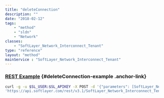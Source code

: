 ```yaml
---
title: "deleteConnection"
description: ""
date: "2018-02-12"
tags:
    - "method"
    - "sldn"
    - "Network"
classes:
    - "SoftLayer_Network_Interconnect_Tenant"
type: "reference"
layout: "method"
mainService : "SoftLayer_Network_Interconnect_Tenant"
---
```


### [REST Example](#deleteConnection-example) <a href="/article/rest/"><i class="fas fa-question"></i></a> {#deleteConnection-example .anchor-link} 
```bash
curl -g -u $SL_USER:$SL_APIKEY -X POST -d '{"parameters": [SoftLayer_Network_Interconnect_Tenant]}' \
'https://api.softlayer.com/rest/v3.1/SoftLayer_Network_Interconnect_Tenant/deleteConnection'
```
